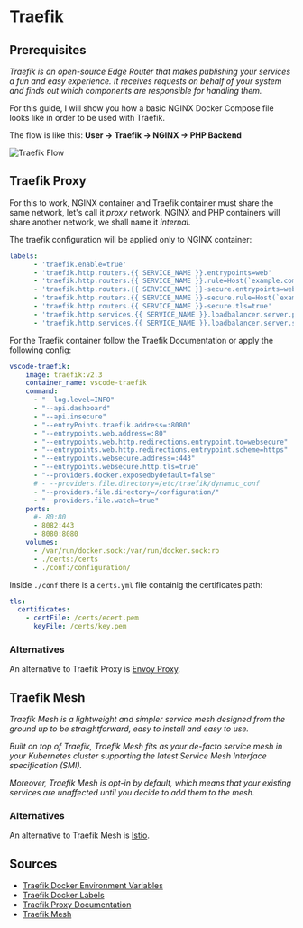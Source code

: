 # Traefik

## Prerequisites

*Traefik is an open-source Edge Router that makes publishing your services a fun and easy experience. It receives requests on behalf of your system and finds out which components are responsible for handling them.*

For this guide, I will show you how a basic NGINX Docker Compose file looks like in order to be used with Traefik.

The flow is like this: **User &rarr; Traefik &rarr; NGINX &rarr; PHP Backend**

![Traefik Flow](https://user-images.githubusercontent.com/13287878/182788964-96038d49-8983-4519-8c06-5252a17f816b.png)

## Traefik Proxy

For this to work, NGINX container and Traefik container must share the same network, let's call it *proxy* network. NGINX and PHP containers will share another network, we shall name it *internal*.

The traefik configuration will be applied only to NGINX container:

```yaml
labels:
      - 'traefik.enable=true'
      - 'traefik.http.routers.{{ SERVICE_NAME }}.entrypoints=web'
      - 'traefik.http.routers.{{ SERVICE_NAME }}.rule=Host(`example.com`)'
      - 'traefik.http.routers.{{ SERVICE_NAME }}-secure.entrypoints=websecure'
      - 'traefik.http.routers.{{ SERVICE_NAME }}-secure.rule=Host(`example.com`)'
      - 'traefik.http.routers.{{ SERVICE_NAME }}-secure.tls=true'
      - 'traefik.http.services.{{ SERVICE_NAME }}.loadbalancer.server.port=80'
      - 'traefik.http.services.{{ SERVICE_NAME }}.loadbalancer.server.scheme=http'
```

For the Traefik container follow the Traefik Documentation or apply the following config:

```YAML
vscode-traefik:
    image: traefik:v2.3
    container_name: vscode-traefik
    command:
      - "--log.level=INFO"
      - "--api.dashboard"
      - "--api.insecure"
      - "--entryPoints.traefik.address=:8080"
      - "--entrypoints.web.address=:80"
      - "--entrypoints.web.http.redirections.entrypoint.to=websecure"
      - "--entrypoints.web.http.redirections.entrypoint.scheme=https"
      - "--entrypoints.websecure.address=:443"
      - "--entrypoints.websecure.http.tls=true"
      - "--providers.docker.exposedbydefault=false"
      # - --providers.file.directory=/etc/traefik/dynamic_conf
      - "--providers.file.directory=/configuration/"
      - "--providers.file.watch=true"
    ports:
      #- 80:80
      - 8082:443
      - 8080:8080
    volumes:
      - /var/run/docker.sock:/var/run/docker.sock:ro
      - ./certs:/certs
      - ./conf:/configuration/
```

Inside `./conf` there is a `certs.yml` file containig the certificates path:

```yaml
tls:
  certificates:
    - certFile: /certs/ecert.pem
      keyFile: /certs/key.pem
```

### Alternatives

An alternative to Traefik Proxy is [Envoy Proxy](https://www.envoyproxy.io/).

## Traefik Mesh

*Traefik Mesh is a lightweight and simpler service mesh designed from the ground up to be straightforward, easy to install and easy to use.*

*Built on top of Traefik, Traefik Mesh fits as your de-facto service mesh in your Kubernetes cluster supporting the latest Service Mesh Interface specification (SMI).*

*Moreover, Traefik Mesh is opt-in by default, which means that your existing services are unaffected until you decide to add them to the mesh.*

### Alternatives

An alternative to Traefik Mesh is [Istio](https://istio.io/).

## Sources

- [Traefik Docker Environment Variables](https://doc.traefik.io/traefik/reference/static-configuration/env/)
- [Traefik Docker Labels](https://doc.traefik.io/traefik/routing/providers/docker/)
- [Traefik Proxy Documentation](https://doc.traefik.io/traefik/)
- [Traefik Mesh](https://doc.traefik.io/traefik-mesh/)
